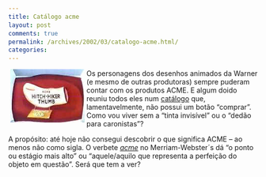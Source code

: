 ```yaml
---
title: Catálogo acme
layout: post
comments: true
permalink: /archives/2002/03/catalogo-acme.html/
categories:
---
```

<img src='/img/blig/hitch.jpg' width=150 height=108 hspace=4 align="left" border=0>Os personagens dos desenhos animados da Warner (e mesmo de outras produtoras) sempre puderam contar com os produtos ACME. E algum doido reuniu todos eles num <a href="http://home.nc.rr.com/tuco/looney/acme/acme.html" >catálogo</a> que, lamentavelmente, não possui um botão &#8220;comprar&#8221;. Como vou viver sem a &#8220;tinta invisível&#8221; ou o &#8220;dedão para caronistas&#8221;?

A propósito: até hoje não consegui descobrir o que significa ACME &#8211; ao menos não como sigla. O verbete <a href="http://www.m-w.com/cgi-bin/dictionary?va=acme" >*acme*</a> no Merriam-Webster´s dá &#8220;o ponto ou estágio mais alto&#8221; ou &#8220;aquele/aquilo que representa a perfeição do objeto em questão&#8221;. Será que tem a ver?
